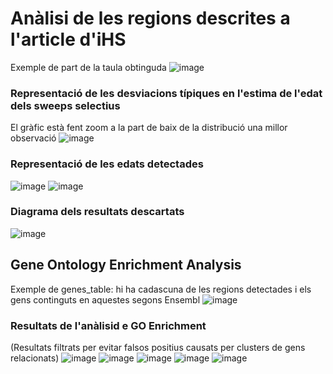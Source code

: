 # Anàlisi de les regions descrites a l'article d'iHS

Exemple de part de la taula obtinguda
![image](https://user-images.githubusercontent.com/112875889/188860832-68a8ba58-152a-49bb-8c29-a9d3e11269e0.png)

### Representació de les desviacions típiques en l'estima de l'edat dels sweeps selectius
El gràfic està fent zoom a la part de baix de la distribució una millor observació
![image](https://user-images.githubusercontent.com/112875889/188860921-9f9abf7e-b670-4eb0-8ff4-e284b3ac0fea.png)

### Representació de les edats detectades
![image](https://user-images.githubusercontent.com/112875889/188861054-8ccbe05f-5a74-47c1-b555-35dc7284c972.png)
![image](https://user-images.githubusercontent.com/112875889/188861099-9b282831-1b2b-4e5b-a454-eabd558eb8b1.png)

### Diagrama dels resultats descartats
![image](https://user-images.githubusercontent.com/112875889/188861195-dc832e0c-ba62-4668-9f63-9e21408fdc63.png)

## Gene Ontology Enrichment Analysis
Exemple de genes_table: hi ha cadascuna de les regions detectades i els gens continguts en aquestes segons Ensembl
![image](https://user-images.githubusercontent.com/112875889/188861308-32f3fbf1-5ce0-43d4-a9f5-11080e7b933c.png)

### Resultats de l'anàlisid e GO Enrichment
(Resultats filtrats per evitar falsos positius causats per clusters de gens relacionats)
![image](https://user-images.githubusercontent.com/112875889/188861460-6f567926-ca95-4d25-8a09-773552f06b04.png)
![image](https://user-images.githubusercontent.com/112875889/188861498-6f92ffbd-10d2-4903-9c19-76477d248b58.png)
![image](https://user-images.githubusercontent.com/112875889/188861570-d64a8017-fa4a-4991-aeb8-9934b15b245a.png)
![image](https://user-images.githubusercontent.com/112875889/188861625-4456c985-2b8a-467e-bd0e-89a92b9f72df.png)
![image](https://user-images.githubusercontent.com/112875889/188861671-c91fb3f1-04c6-406c-a6a7-b16c8d286a32.png)

